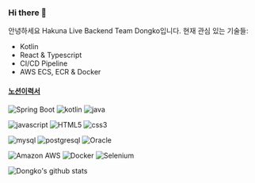 ### Hi there 👋

안녕하세요 Hakuna Live Backend Team Dongko입니다. 현재 관심 있는 기술들:
- Kotlin
- React & Typescript
- CI/CD Pipeline
- AWS ECS, ECR & Docker

#### [노션이력서](https://nebulous-nylon-488.notion.site/dongko-0d489a8d4c1d4ac7b775da48663537c9)
<!--
**dongKos/dongKos** is a ✨ _special_ ✨ repository because its `README.md` (this file) appears on your GitHub profile.

Here are some ideas to get you started:

- 🔭 I’m currently working on ...
- 🌱 I’m currently learning ...
- 👯 I’m looking to collaborate on ...
- 🤔 I’m looking for help with ...
- 💬 Ask me about ...
- 📫 How to reach me: ...
- 😄 Pronouns: ...
- ⚡ Fun fact: ...
-->

<!-- langauge -->
<img alt="Spring Boot" src ="https://img.shields.io/badge/Spring Boot-6DB33F.svg?&style=for-the-badge&logo=Spring Boot&logoColor=white"/> <img alt="kotlin" src ="https://img.shields.io/badge/kotlin-7F52FF.svg?&style=for-the-badge&logo=kotlin&logoColor=white"/> <img alt="java" src ="https://img.shields.io/badge/java-007396.svg?&style=for-the-badge&logo=java&logoColor=white"/>
<!-- frontend -->
<img alt="javascript" src ="https://img.shields.io/badge/javascript-F7DF1E.svg?&style=for-the-badge&logo=javascript&logoColor=white"/> <img alt="HTML5" src ="https://img.shields.io/badge/HTML5-E34F26.svg?&style=for-the-badge&logo=HTML5&logoColor=white"/> <img alt="css3" src ="https://img.shields.io/badge/css3-1572B6.svg?&style=for-the-badge&logo=css3&logoColor=white"/> 
<!-- db -->
<img alt="mysql" src ="https://img.shields.io/badge/MySQL-4479A1.svg?&style=for-the-badge&logo=MySQL&logoColor=white"/> <img alt="postgresql" src ="https://img.shields.io/badge/postgresql-4169E1.svg?&style=for-the-badge&logo=postgresql&logoColor=white"/> <img alt="Oracle" src ="https://img.shields.io/badge/Oracle-F80000.svg?&style=for-the-badge&logo=Oracle&logoColor=white"/> 
<!-- others -->
<img alt="Amazon AWS" src ="https://img.shields.io/badge/Amazon AWS-232F3E.svg?&style=for-the-badge&logo=Amazon AWS&logoColor=white"/> <img alt="Docker" src ="https://img.shields.io/badge/Docker-2496ED.svg?&style=for-the-badge&logo=Docker&logoColor=white"/> <img alt="Selenium" src ="https://img.shields.io/badge/Selenium-43B02A.svg?&style=for-the-badge&logo=Selenium&logoColor=white"/>

![Dongko's github stats](https://github-readme-stats.vercel.app/api?username=Dongkos&show_icons=true&hide_border=true)
